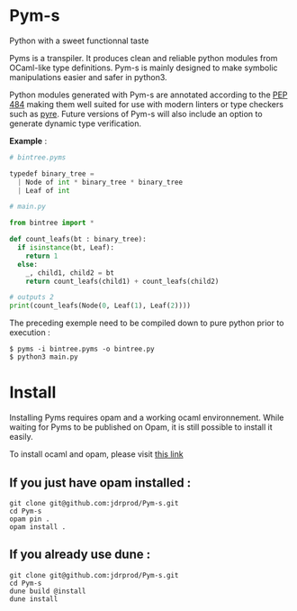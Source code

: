 # Pym-s

Python with a sweet functionnal taste

Pyms is a transpiler. It produces clean and reliable python modules from OCaml-like type definitions. Pym-s is mainly designed to make symbolic manipulations easier and safer in python3.

Python modules generated with Pym-s are annotated according to the [PEP 484](https://www.python.org/dev/peps/pep-0484/) making them well suited for use with modern linters or type checkers such as [pyre](https://pyre-check.org/). Future versions of Pym-s will also include an option to generate dynamic type verification.

**Example** :

```python
# bintree.pyms

typedef binary_tree =
  | Node of int * binary_tree * binary_tree
  | Leaf of int
```

```python
# main.py

from bintree import *

def count_leafs(bt : binary_tree):
  if isinstance(bt, Leaf):
    return 1
  else:
    _, child1, child2 = bt
    return count_leafs(child1) + count_leafs(child2)

# outputs 2
print(count_leafs(Node(0, Leaf(1), Leaf(2))))
```

The preceding exemple need to be compiled down to pure python prior to execution :

```
$ pyms -i bintree.pyms -o bintree.py
$ python3 main.py
```

# Install

Installing Pyms requires opam and a working ocaml environnement. While waiting for Pyms to be published on Opam, it is still possible to install it easily.

To install ocaml and opam, please visit [this link](https://ocaml.org/docs/install.html)


## If you just have opam installed :

```
git clone git@github.com:jdrprod/Pym-s.git
cd Pym-s
opam pin .
opam install .
```

## If you already use dune :

```
git clone git@github.com:jdrprod/Pym-s.git
cd Pym-s
dune build @install
dune install
```